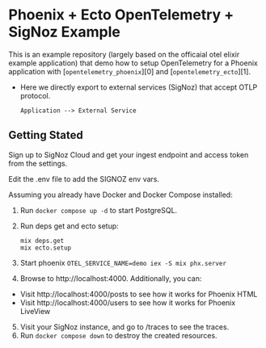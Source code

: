 # Phoenix + Ecto OpenTelemetry + SigNoz Example

This is an example repository (largely based on the officaial otel elixir example application) that demo how to setup OpenTelemetry for a Phoenix application
with [`opentelemetry_phoenix`][0] and [`opentelemetry_ecto`][1].

- Here we directly export to external services (SigNoz) that accept OTLP protocol.
  ```
  Application --> External Service
  ```

## Getting Stated

Sign up to SigNoz Cloud and get your ingest endpoint and access token from the settings.

Edit the .env file to add the SIGNOZ env vars.

Assuming you already have Docker and Docker Compose installed:

1. Run `docker compose up -d` to start PostgreSQL.
2. Run deps get and ecto setup:
   ```
   mix deps.get
   mix ecto.setup
   ```
3. Start phoenix `OTEL_SERVICE_NAME=demo iex -S mix phx.server`

4. Browse to http://localhost:4000. Additionally, you can:

- Visit http://localhost:4000/posts to see how it works for Phoenix HTML
- Visit http://localhost:4000/users to see how it works for Phoenix LiveView

5. Visit your SigNoz instance, and go to /traces to see the traces.
6. Run `docker compose down` to destroy the created resources.
